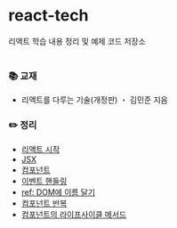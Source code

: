 # react-tech
리액트 학습 내용 정리 및 예제 코드 저장소
<br>
<br>
### 📚 교재
- 리액트를 다루는 기술(개정판) ・ 김민준 지음
### ✏️ 정리
- [리액트 시작](https://ssena.notion.site/01-5d367ace467d467b89513bae42c22341)<br>
- [JSX](https://ssena.notion.site/02-JSX-f7396d554cdf4a83aec2d8a4b1b5b3fc)<br>
- [컴포넌트](https://ssena.notion.site/03-8c966857e14a4b87892fd3b1ab007a79)<br>
- [이벤트 핸들링](https://ssena.notion.site/04-20bcb6d9846246ce95e4a3635ad74709)<br>
- [ref: DOM에 이름 달기](https://ssena.notion.site/05-ref-DOM-f98d2c9539dd4269825bb3be754f2d85)<br>
- [컴포넌트 반복](https://ssena.notion.site/06-80dad76712ce42b7a0a34c2761244a06)<br>
- [컴포넌트의 라이프사이클 메서드](https://ssena.notion.site/07-9d6b7dc4831b4dfd8a088c3fbf570a2e)<br>
